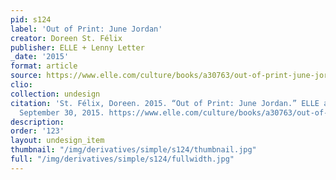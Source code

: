 ```yaml
---
pid: s124
label: 'Out of Print: June Jordan'
creator: Doreen St. Félix
publisher: ELLE + Lenny Letter
_date: '2015'
format: article
source: https://www.elle.com/culture/books/a30763/out-of-print-june-jordan/
clio:
collection: undesign
citation: 'St. Félix, Doreen. 2015. “Out of Print: June Jordan.” ELLE and Lenny Letter,
  September 30, 2015. https://www.elle.com/culture/books/a30763/out-of-print-june-jordan/.'
description:
order: '123'
layout: undesign_item
thumbnail: "/img/derivatives/simple/s124/thumbnail.jpg"
full: "/img/derivatives/simple/s124/fullwidth.jpg"
---
```

